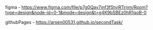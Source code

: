 figma - https://www.figma.com/file/p7g0Qay7inf3fStyjRTrnm/Room?type=design&node-id=0-1&mode=design&t=g4K9bSBEz0hR1qoB-0

githubPages - https://arsen00531.github.io/secondTask/
